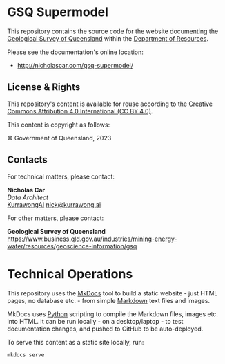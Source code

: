 # GSQ Supermodel

This repository contains the source code for the website documenting the [Geological Survey of Queensland](https://dmp.wa.gov.au/Geological-Survey/Geological-Survey-262.aspx) within the [Department of Resources](https://www.resources.qld.gov.au).

Please see the documentation's online location:

* <http://nicholascar.com/gsq-supermodel/>

## License & Rights

This repository's content is available for reuse according to the [Creative Commons Attribution 4.0 International (CC BY 4.0)](https://creativecommons.org/licenses/by/4.0/).

This content is copyright as follows:

&copy; Government of Queensland, 2023

## Contacts

For technical matters, please contact:

**Nicholas Car**  
_Data Architect_  
[KurrawongAI](https://kurrawong.ai) 
<nick@kurrawong.ai>

For other matters, please contact:

**Geological Survey of Queensland**  
<https://www.business.qld.gov.au/industries/mining-energy-water/resources/geoscience-information/gsq>

# Technical Operations

This repository uses the [MkDocs](https://www.mkdocs.org/) tool to build a static website - just HTML pages, no database etc. - from simple [Markdown](https://www.markdownguide.org/) text files and images.

MkDocs uses [Python](https://www.python.org/) scripting to compile the Markdown files, images etc. into HTML. It can be run locally - on a desktop/laptop - to test documentation changes, and pushed to GitHub to be auto-deployed.

To serve this content as a static site locally, run:

`mkdocs serve`